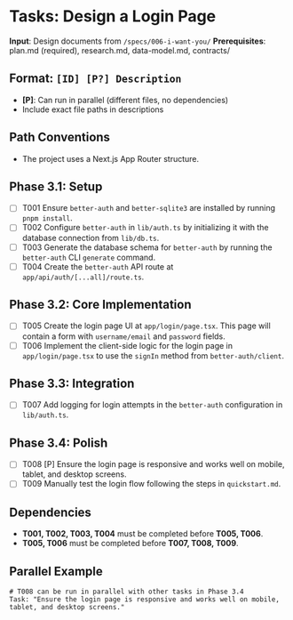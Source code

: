 # Tasks: Design a Login Page

**Input**: Design documents from `/specs/006-i-want-you/`
**Prerequisites**: plan.md (required), research.md, data-model.md, contracts/

## Format: `[ID] [P?] Description`
- **[P]**: Can run in parallel (different files, no dependencies)
- Include exact file paths in descriptions

## Path Conventions
- The project uses a Next.js App Router structure.

## Phase 3.1: Setup
- [ ] T001 Ensure `better-auth` and `better-sqlite3` are installed by running `pnpm install`.
- [ ] T002 Configure `better-auth` in `lib/auth.ts` by initializing it with the database connection from `lib/db.ts`.
- [ ] T003 Generate the database schema for `better-auth` by running the `better-auth` CLI `generate` command.
- [ ] T004 Create the `better-auth` API route at `app/api/auth/[...all]/route.ts`.

## Phase 3.2: Core Implementation
- [ ] T005 Create the login page UI at `app/login/page.tsx`. This page will contain a form with `username/email` and `password` fields.
- [ ] T006 Implement the client-side logic for the login page in `app/login/page.tsx` to use the `signIn` method from `better-auth/client`.

## Phase 3.3: Integration
- [ ] T007 Add logging for login attempts in the `better-auth` configuration in `lib/auth.ts`.

## Phase 3.4: Polish
- [ ] T008 [P] Ensure the login page is responsive and works well on mobile, tablet, and desktop screens.
- [ ] T009 Manually test the login flow following the steps in `quickstart.md`.

## Dependencies
- **T001, T002, T003, T004** must be completed before **T005, T006**.
- **T005, T006** must be completed before **T007, T008, T009**.

## Parallel Example
```
# T008 can be run in parallel with other tasks in Phase 3.4
Task: "Ensure the login page is responsive and works well on mobile, tablet, and desktop screens."
```